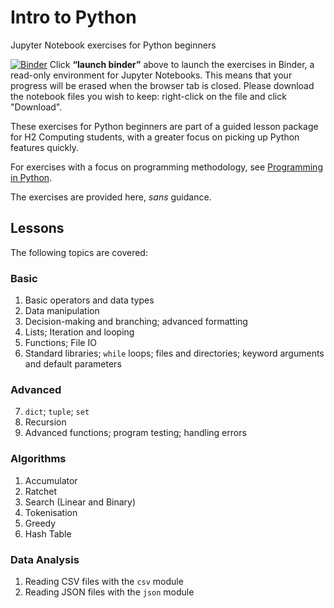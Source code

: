 # Intro to Python
Jupyter Notebook exercises for Python beginners

[![Binder](https://mybinder.org/badge_logo.svg)](https://mybinder.org/v2/gh/nyjc-computing/intro-to-python/python-for-data-analysis)
Click **“launch binder”** above to launch the exercises in Binder, a read-only environment for Jupyter Notebooks. This means that your progress will be erased when the browser tab is closed. Please download the notebook files you wish to keep: right-click on the file and click "Download".

These exercises for Python beginners are part of a guided lesson package for H2 Computing students, with a greater focus on picking up Python features quickly.

For exercises with a focus on programming methodology, see [Programming in Python](https://github.com/nyjc-computing/programming-in-python).

The exercises are provided here, *sans* guidance.

## Lessons

The following topics are covered:

### Basic
1. Basic operators and data types
2. Data manipulation
3. Decision-making and branching; advanced formatting
4. Lists; Iteration and looping
5. Functions; File IO
6. Standard libraries; `while` loops; files and directories; keyword arguments and default parameters

### Advanced
7. `dict`; `tuple`; `set`
8. Recursion
9. Advanced functions; program testing; handling errors

### Algorithms
1. Accumulator
2. Ratchet
3. Search (Linear and Binary)
4. Tokenisation
5. Greedy
6. Hash Table

### Data Analysis
1. Reading CSV files with the `csv` module
2. Reading JSON files with the `json` module
